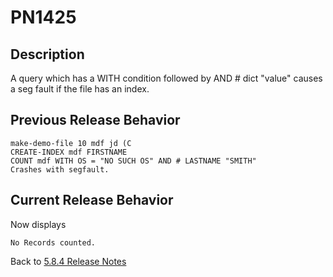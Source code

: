 # PN1425

<PageHeader />

## Description

A query which has a WITH condition followed by AND # dict "value" causes a seg fault if the file has an index.

## Previous Release Behavior  

```
make-demo-file 10 mdf jd (C
CREATE-INDEX mdf FIRSTNAME
COUNT mdf WITH OS = "NO SUCH OS" AND # LASTNAME "SMITH"
Crashes with segfault.
```

## Current Release Behavior

Now displays

```
No Records counted.
```

Back to [5.8.4 Release Notes](./../README.md)

<PageFooter />
